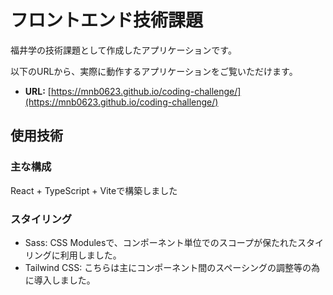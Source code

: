 # フロントエンド技術課題

福井学の技術課題として作成したアプリケーションです。

以下のURLから、実際に動作するアプリケーションをご覧いただけます。

- **URL:** [https://mnb0623.github.io/coding-challenge/](https://mnb0623.github.io/coding-challenge/)


## 使用技術
### 主な構成
React + TypeScript + Viteで構築しました

### スタイリング

- Sass: CSS Modulesで、コンポーネント単位でのスコープが保たれたスタイリングに利用しました。
- Tailwind CSS: こちらは主にコンポーネント間のスペーシングの調整等の為に導入しました。

